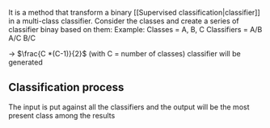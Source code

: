 It is a method that transform a binary [[Supervised classification|classifier]] in a multi-class classifier.
Consider the classes and create a series of classifier binay based on them:
Example:
Classes = A, B, C
Classifiers = 
A/B
A/C
B/C

-> $\frac{C *(C-1)}{2}$ (with C = number of classes) classifier will be generated

## Classification process

The input is put against all the classifiers and the output will be the most present class among the results
